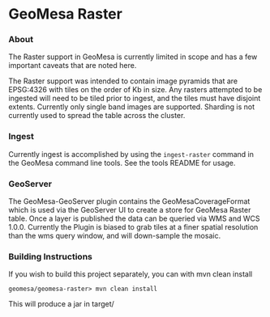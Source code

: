 # GeoMesa Raster

### About

The Raster support in GeoMesa is currently limited in scope and has a few important caveats that are
noted here.

The Raster support was intended to contain image pyramids that are EPSG:4326 with tiles on the order
of Kb in size. Any rasters attempted to be ingested will need to be tiled prior to ingest, and the 
tiles must have disjoint extents. Currently only single band images are supported.
Sharding is not currently used to spread the table across the cluster. 

### Ingest

Currently ingest is accomplished by using the `ingest-raster` command in the GeoMesa command line tools.
See the tools README for usage.

### GeoServer

The GeoMesa-GeoServer plugin contains the GeoMesaCoverageFormat which is used via the GeoServer UI
to create a store for GeoMesa Raster table. Once a layer is published the data can be queried via WMS and WCS 1.0.0. 
Currently the Plugin is biased to grab tiles at a finer spatial resolution than the wms query window, 
and will down-sample the mosaic. 

### Building Instructions

If you wish to build this project separately, you can with mvn clean install

```geomesa/geomesa-raster> mvn clean install```

This will produce a jar in target/